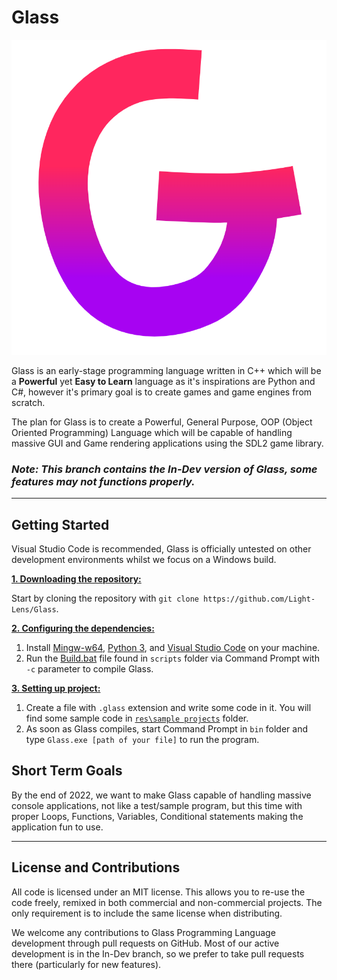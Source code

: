 # Glass
![Glass](https://github.com/Light-Lens/Glass/blob/In-Dev/res/branding/Icons/Transparent.png?raw=true)

Glass is an early-stage programming language written in C++ which will be a **Powerful** yet **Easy to Learn** language as it's inspirations are Python and C#, however it's primary goal is to create games and game engines from scratch.

The plan for Glass is to create a Powerful, General Purpose, OOP (Object Oriented Programming) Language which will be capable of handling massive GUI and Game rendering applications using the SDL2 game library.

### ***Note: This branch contains the In-Dev version of Glass, some features may not functions properly.***

---

## Getting Started
Visual Studio Code is recommended, Glass is officially untested on other development environments whilst we focus on a Windows build.

<ins>**1. Downloading the repository:**</ins>

Start by cloning the repository with `git clone https://github.com/Light-Lens/Glass`.

<ins>**2. Configuring the dependencies:**</ins>
1. Install [Mingw-w64](http://sourceforge.net/projects/mingw-w64/files/Toolchains%20targetting%20Win32/Personal%20Builds/mingw-builds/installer/mingw-w64-install.exe/download), [Python 3](https://www.python.org/downloads/windows), and [Visual Studio Code](https://code.visualstudio.com/download) on your machine.
2. Run the [Build.bat](https://github.com/Light-Lens/Glass/blob/In-Dev/scripts/Build.bat) file found in `scripts` folder via Command Prompt with `-c` parameter to compile Glass.

<ins>**3. Setting up project:**</ins>
1. Create a file with `.glass` extension and write some code in it. You will find some sample code in [`res\sample projects`](https://github.com/Light-Lens/Glass/tree/In-Dev/res/sample%20projects) folder.
2. As soon as Glass compiles, start Command Prompt in `bin` folder and type `Glass.exe [path of your file]` to run the program.

## Short Term Goals
By the end of 2022, we want to make Glass capable of handling massive console applications, not like a test/sample program, but this time with proper Loops, Functions, Variables, Conditional statements making the application fun to use.

---

## License and Contributions
All code is licensed under an MIT license. This allows you to re-use the code freely, remixed in both commercial and non-commercial projects. The only requirement is to include the same license when distributing.

We welcome any contributions to Glass Programming Language development through pull requests on GitHub. Most of our active development is in the In-Dev branch, so we prefer to take pull requests there (particularly for new features).

